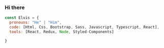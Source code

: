### Hi there

```javascript
const Elvis = {
  pronouns: "He" | "Him",
  code: [Html, Css, Bootstrap, Sass, Javascript, Typescript, React],
  tools: [React, Redux, Node, Styled-Components]

}
```
